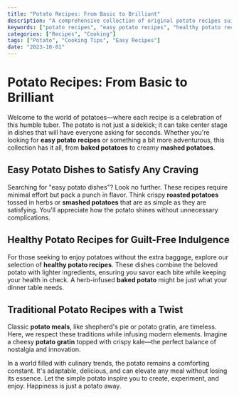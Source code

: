 ```yaml
---
title: "Potato Recipes: From Basic to Brilliant"
description: "A comprehensive collection of original potato recipes suitable for every cuisine and skill level."
keywords: ["potato recipes", "easy potato recipes", "healthy potato recipes", "baked potato", "mashed potatoes", "potato dishes"]
categories: ["Recipes", "Cooking"]
tags: ["Potato", "Cooking Tips", "Easy Recipes"]
date: "2023-10-01"
---
```


# Potato Recipes: From Basic to Brilliant

Welcome to the world of potatoes—where each recipe is a celebration of this humble tuber. The potato is not just a sidekick; it can take center stage in dishes that will have everyone asking for seconds. Whether you're looking for **easy potato recipes** or something a bit more adventurous, this collection has it all, from **baked potatoes** to creamy **mashed potatoes**.

## Easy Potato Dishes to Satisfy Any Craving

Searching for "easy potato dishes"? Look no further. These recipes require minimal effort but pack a punch in flavor. Think crispy **roasted potatoes** tossed in herbs or **smashed potatoes** that are as simple as they are satisfying. You'll appreciate how the potato shines without unnecessary complications.

## Healthy Potato Recipes for Guilt-Free Indulgence

For those seeking to enjoy potatoes without the extra baggage, explore our selection of **healthy potato recipes**. These dishes combine the beloved potato with lighter ingredients, ensuring you savor each bite while keeping your health in check. A herb-infused **baked potato** might be just what your dinner table needs.

## Traditional Potato Recipes with a Twist

Classic **potato meals**, like shepherd's pie or potato gratin, are timeless. Here, we respect these traditions while infusing modern elements. Imagine a cheesy **potato gratin** topped with crispy kale—the perfect balance of nostalgia and innovation. 

In a world filled with culinary trends, the potato remains a comforting constant. It's adaptable, delicious, and can elevate any meal without losing its essence. Let the simple potato inspire you to create, experiment, and enjoy. Happiness is just a potato away.
